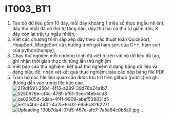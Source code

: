# IT003_BT1
1. Tạo bộ dữ liệu gồm 10 dãy, mỗi dãy khoảng 1 triệu số thực (ngẫu nhiên); dãy thứ nhất đã có thứ tự tăng dần, dãy thứ hai có thứ tự giảm dần, 8 dãy còn lại trật tự ngẫu nhiên;
2. Viết các chương trình sắp xếp dãy theo các thuật toán QuickSort, HeapSort, MergeSort và chương trình gọi hàm sort của C++, hàm sort của python(numpy);
3. Chạy thử nghiệm mỗi chương trình đã viết ở trên với bộ dữ liệu đã tạo, ghi nhận thời gian thực thi từng lần thử nghiệm
4. Viết báo cáo thử nghiệm: kết quả thử nghiệm ở dạng bảng dữ liệu và dạng biểu đồ; nhận xét kết quả thực nghiệm; báo cáo nộp bằng file PDF
5. Toàn bộ các file liên quan cần được lưu trữ trên github (public) và ghi đường dẫn vào trong file báo cáo.
![219df691-2584-4f16-a289-39d76b24a1b7](https://github.com/user-attachments/assets/0f07805b-947d-4600-8918-42bb74c6f22f)
![5250676e-cf4c-478f-bf61-3cec14eb4cd8](https://github.com/user-attachments/assets/1f8daa68-8d37-4903-bcb9-639b8f0bedc1)
![ce02505d-0dab-4f4f-9909-abef539831d5](https://github.com/user-attachments/assets/4c1de28d-6ea7-493e-9fa0-eb7bc3c066ae)
![5e11b4bb-440f-4a25-9c02-e656c826227f](https://github.com/user-attachments/assets/8e1eea89-f65e-4ff7-b327-23847b5b8799)
![Uploading 190b7da4-07d5-457e-afc7-7a5a84c0b5a0.jpg…]()
